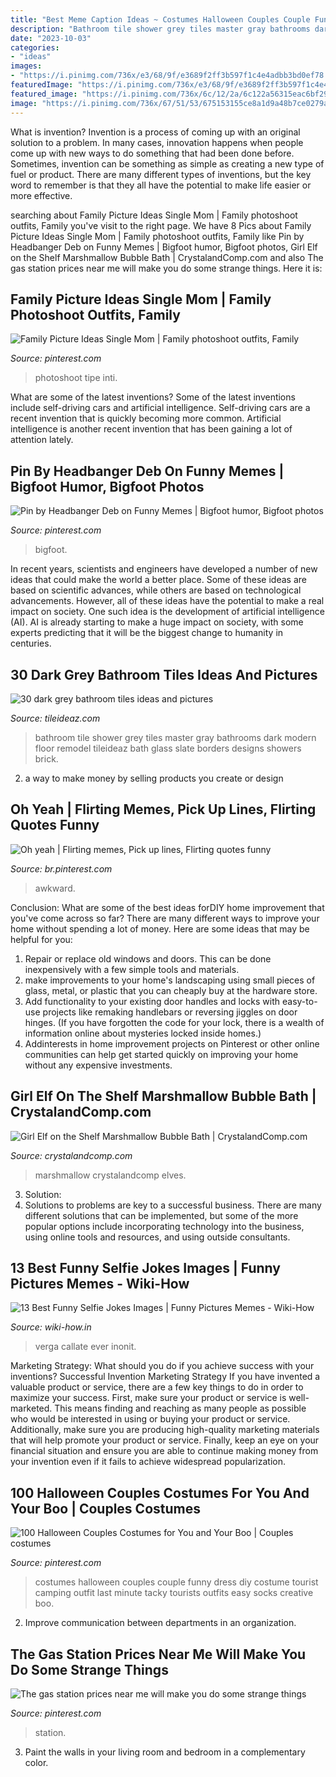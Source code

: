 ```yaml
---
title: "Best Meme Caption Ideas ~ Costumes Halloween Couples Couple Funny Dress Diy Costume Tourist Camping Outfit Last Minute Tacky Tourists Outfits Easy Socks Creative Boo"
description: "Bathroom tile shower grey tiles master gray bathrooms dark modern floor remodel tileideaz bath glass slate borders designs showers brick"
date: "2023-10-03"
categories:
- "ideas"
images:
- "https://i.pinimg.com/736x/e3/68/9f/e3689f2ff3b597f1c4e4adbb3bd0ef78.jpg"
featuredImage: "https://i.pinimg.com/736x/e3/68/9f/e3689f2ff3b597f1c4e4adbb3bd0ef78.jpg"
featured_image: "https://i.pinimg.com/736x/6c/12/2a/6c122a56315eac6bf294e0ce107d268a.jpg"
image: "https://i.pinimg.com/736x/67/51/53/675153155ce8a1d9a48b7ce0279a6032.jpg"
---
```



What is invention?
Invention is a process of coming up with an original solution to a problem. In many cases, innovation happens when people come up with new ways to do something that had been done before. Sometimes, invention can be something as simple as creating a new type of fuel or product. There are many different types of inventions, but the key word to remember is that they all have the potential to make life easier or more effective.

	

		
searching about Family Picture Ideas Single Mom | Family photoshoot outfits, Family you've visit to the right page. We have 8 Pics about Family Picture Ideas Single Mom | Family photoshoot outfits, Family like Pin by Headbanger Deb on Funny Memes | Bigfoot humor, Bigfoot photos, Girl Elf on the Shelf Marshmallow Bubble Bath | CrystalandComp.com and also The gas station prices near me will make you do some strange things. Here it is:
		
    
## Family Picture Ideas Single Mom | Family Photoshoot Outfits, Family

<img loading=lazy src="https://i.pinimg.com/736x/67/51/53/675153155ce8a1d9a48b7ce0279a6032.jpg" onerror="this.onerror=null;this.src='https://tse3.mm.bing.net/th?id=OIP.YXBUqjzMPx9HUE4lL7WXhgHaLI&amp;pid=15.1';" alt="Family Picture Ideas Single Mom | Family photoshoot outfits, Family">

_Source: pinterest.com_

>photoshoot tipe inti. 

	

What are some of the latest inventions?
Some of the latest inventions include self-driving cars and artificial intelligence. Self-driving cars are a recent invention that is quickly becoming more common. Artificial intelligence is another recent invention that has been gaining a lot of attention lately.

    
## Pin By Headbanger Deb On Funny Memes | Bigfoot Humor, Bigfoot Photos

<img loading=lazy src="https://i.pinimg.com/736x/e3/68/9f/e3689f2ff3b597f1c4e4adbb3bd0ef78.jpg" onerror="this.onerror=null;this.src='https://tse3.mm.bing.net/th?id=OIP.m8_vZguRjuSUyvaDXRxOLgAAAA&amp;pid=15.1';" alt="Pin by Headbanger Deb on Funny Memes | Bigfoot humor, Bigfoot photos">

_Source: pinterest.com_

>bigfoot. 

	

In recent years, scientists and engineers have developed a number of new ideas that could make the world a better place. Some of these ideas are based on scientific advances, while others are based on technological advancements. However, all of these ideas have the potential to make a real impact on society. One such idea is the development of artificial intelligence (AI). AI is already starting to make a huge impact on society, with some experts predicting that it will be the biggest change to humanity in centuries.

    
## 30 Dark Grey Bathroom Tiles Ideas And Pictures

<img loading=lazy src="http://www.tileideaz.com/wp-content/uploads/2015/08/261.jpg" onerror="this.onerror=null;this.src='https://tse3.mm.bing.net/th?id=OIP.qksiFDEV8-dBHEDjTzTYPwHaKs&amp;pid=15.1';" alt="30 dark grey bathroom tiles ideas and pictures">

_Source: tileideaz.com_

>bathroom tile shower grey tiles master gray bathrooms dark modern floor remodel tileideaz bath glass slate borders designs showers brick. 

	

2. a way to make money by selling products you create or design

    
## Oh Yeah | Flirting Memes, Pick Up Lines, Flirting Quotes Funny

<img loading=lazy src="https://i.pinimg.com/736x/37/e2/fd/37e2fd4f2f1752e26c5f8f6b30e62a40--book-jacket-sayings.jpg" onerror="this.onerror=null;this.src='https://tse3.mm.bing.net/th?id=OIP.RpZwtpmhZPo_C-FJhYbTQAHaNJ&amp;pid=15.1';" alt="Oh yeah | Flirting memes, Pick up lines, Flirting quotes funny">

_Source: br.pinterest.com_

>awkward. 

	

Conclusion: What are some of the best ideas forDIY home improvement that you've come across so far?
There are many different ways to improve your home without spending a lot of money. Here are some ideas that may be helpful for you: 
1. Repair or replace old windows and doors. This can be done inexpensively with a few simple tools and materials. 
2. make improvements to your home's landscaping using small pieces of glass, metal, or plastic that you can cheaply buy at the hardware store. 
3. Add functionality to your existing door handles and locks with easy-to-use projects like remaking handlebars or reversing jiggles on door hinges. (If you have forgotten the code for your lock, there is a wealth of information online about mysteries locked inside homes.) 
4. Addinterests in home improvement projects on Pinterest or other online communities can help get started quickly on improving your home without any expensive investments.

    
## Girl Elf On The Shelf Marshmallow Bubble Bath | CrystalandComp.com

<img loading=lazy src="https://crystalandcomp.com/wp-content/uploads/2014/12/girl-elf-on-the-shelf-.jpg" onerror="this.onerror=null;this.src='https://tse3.mm.bing.net/th?id=OIP.9ojFmy8W_hssMhL-3uis7gHaLG&amp;pid=15.1';" alt="Girl Elf on the Shelf Marshmallow Bubble Bath | CrystalandComp.com">

_Source: crystalandcomp.com_

>marshmallow crystalandcomp elves. 

	

3. Solution:
3. Solutions to problems are key to a successful business. There are many different solutions that can be implemented, but some of the more popular options include incorporating technology into the business, using online tools and resources, and using outside consultants.

    
## 13 Best Funny Selfie Jokes Images | Funny Pictures Memes - Wiki-How

<img loading=lazy src="https://www.wiki-how.in/wp-content/uploads/2015/09/obama-selfie.jpg" onerror="this.onerror=null;this.src='https://tse4.mm.bing.net/th?id=OIP.ZiEvxnOU51_eDDFP162xegHaHa&amp;pid=15.1';" alt="13 Best Funny Selfie Jokes Images | Funny Pictures Memes - Wiki-How">

_Source: wiki-how.in_

>verga callate ever inonit. 

	

Marketing Strategy: What should you do if you achieve success with your inventions?
Successful Invention Marketing Strategy
If you have invented a valuable product or service, there are a few key things to do in order to maximize your success. First, make sure your product or service is well-marketed. This means finding and reaching as many people as possible who would be interested in using or buying your product or service. Additionally, make sure you are producing high-quality marketing materials that will help promote your product or service. Finally, keep an eye on your financial situation and ensure you are able to continue making money from your invention even if it fails to achieve widespread popularization.

    
## 100 Halloween Couples Costumes For You And Your Boo | Couples Costumes

<img loading=lazy src="https://i.pinimg.com/736x/e5/09/50/e50950ea002334a9cbb7bbba81c5f195--halloween-couples-couple-halloween-costumes.jpg" onerror="this.onerror=null;this.src='https://tse1.mm.bing.net/th?id=OIP._Locupb9T6Ytqc0ijBQR6QHaK3&amp;pid=15.1';" alt="100 Halloween Couples Costumes for You and Your Boo | Couples costumes">

_Source: pinterest.com_

>costumes halloween couples couple funny dress diy costume tourist camping outfit last minute tacky tourists outfits easy socks creative boo. 

	

2. Improve communication between departments in an organization.

    
## The Gas Station Prices Near Me Will Make You Do Some Strange Things

<img loading=lazy src="https://i.pinimg.com/736x/6c/12/2a/6c122a56315eac6bf294e0ce107d268a.jpg" onerror="this.onerror=null;this.src='https://tse4.mm.bing.net/th?id=OIP.FoIHLryGSJDhPazVzOqhLgHaJQ&amp;pid=15.1';" alt="The gas station prices near me will make you do some strange things">

_Source: pinterest.com_

>station. 

	

3. Paint the walls in your living room and bedroom in a complementary color. 

